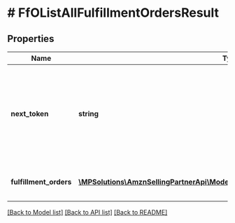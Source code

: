 # # FfOListAllFulfillmentOrdersResult

## Properties

Name | Type | Description | Notes
------------ | ------------- | ------------- | -------------
**next_token** | **string** | When present and not empty, pass this string token in the next request to return the next response page. | [optional]
**fulfillment_orders** | [**\MPSolutions\AmznSellingPartnerApi\Models\FulfillmentOutbound\FfOFulfillmentOrder[]**](FfOFulfillmentOrder.md) | An array of fulfillment order information. | [optional]

[[Back to Model list]](../../README.md#models) [[Back to API list]](../../README.md#endpoints) [[Back to README]](../../README.md)
